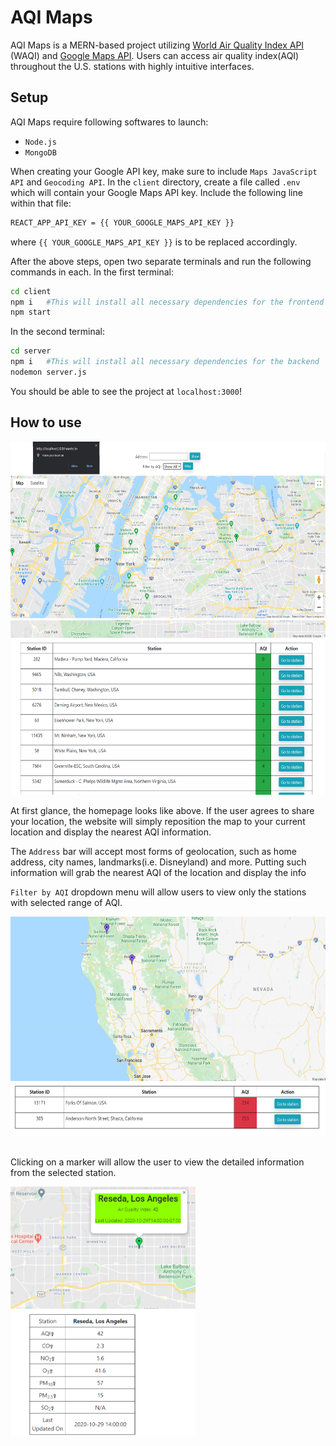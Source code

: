 # AQI Maps

AQI Maps is a MERN-based project utilizing [World Air Quality Index API][1] (WAQI) and [Google Maps API][2]. Users can access air quality index(AQI) throughout the U.S. stations with highly intuitive interfaces.

## Setup
AQI Maps require following softwares to launch:
- `Node.js`
- `MongoDB`

When creating your Google API key, make sure to include `Maps JavaScript API` and `Geocoding API`.
In the `client` directory, create a file called `.env` which will contain your Google Maps API key.
Include the following line within that file:
```sh
REACT_APP_API_KEY = {{ YOUR_GOOGLE_MAPS_API_KEY }}
```
where `{{ YOUR_GOOGLE_MAPS_API_KEY }}` is to be replaced accordingly.

After the above steps, open two separate terminals and run the following commands in each.
In the first terminal:
```sh
cd client
npm i   #This will install all necessary dependencies for the frontend
npm start
```
In the second terminal:
```sh
cd server
npm i   #This will install all necessary dependencies for the backend
nodemon server.js
```

You should be able to see the project at `localhost:3000`!

## How to use

<img src="documents/main_page.png" width=600 height=283>
<img src="documents/main_page_table.png" width=600 height=279>

At first glance, the homepage looks like above.
If the user agrees to share your location, the website will simply reposition the map to your current location and display the nearest AQI information.

The `Address` bar will accept most forms of geolocation, such as home address, city names, landmarks(i.e. Disneyland) and more. Putting such information will grab the nearest AQI of the location and display the info

`Filter by AQI` dropdown menu will allow users to view only the stations with selected range of AQI.

<img src="documents/filtered_results.png" width=600 height=350><br/><br/>

Clicking on a marker will allow the user to view the detailed information from the selected station.

<img src="documents/aqi_details.png" width=296 height=400>

   [1]: <https://aqicn.org/>
   [2]: <https://developers.google.com/maps/documentation>
   
